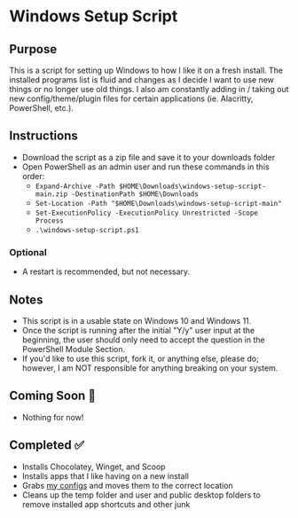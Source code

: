 # Windows Setup Script

## Purpose

This is a script for setting up Windows to how I like it on a fresh install. The installed programs list is fluid and changes as I decide I want to use new things or no longer use old things. I also am constantly adding in / taking out new config/theme/plugin files for certain applications (ie. Alacritty, PowerShell, etc.).

## Instructions

- Download the script as a zip file and save it to your downloads folder
- Open PowerShell as an admin user and run these commands in this order:
  - ```Expand-Archive -Path $HOME\Downloads\windows-setup-script-main.zip -DestinationPath $HOME\Downloads```
  - ```Set-Location -Path "$HOME\Downloads\windows-setup-script-main"```
  - ```Set-ExecutionPolicy -ExecutionPolicy Unrestricted -Scope Process```
  - ```.\windows-setup-script.ps1```

### Optional

- A restart is recommended, but not necessary.

## Notes

- This script is in a usable state on Windows 10 and Windows 11.
- Once the script is running after the initial "Y/y" user input at the beginning, the user should only need to accept the question in the PowerShell Module Section.
- If you'd like to use this script, fork it, or anything else, please do; however, I am NOT responsible for anything breaking on your system.

## Coming Soon :construction:

- Nothing for now!

## Completed :white_check_mark:

- Installs Chocolatey, Winget, and Scoop
- Installs apps that I like having on a new install
- Grabs [my configs](https://github.com/cquick00/windows-config-files) and moves them to the correct location
- Cleans up the temp folder and user and public desktop folders to remove installed app shortcuts and other junk
